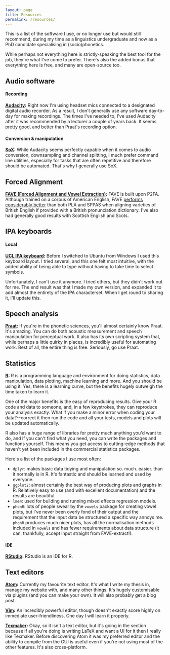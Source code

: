 ```yaml
---
layout: page
title: Resources
permalink: /resources/
---
```

This is a list of the software I use, or no longer use but would still recommend, during my time as a linguistics undergraduate and now as a PhD candidate specialising in (socio)phonetics.

While perhaps not everything here is strictly-speaking the best tool for the job, they're what I've come to prefer. There's also the added bonus that everything here is free, and many are open-source too.

## Audio software

#### Recording
**[Audacity]():** Right now I'm using headset mics connected to a designated digital audio recorder. As a result, I don't generally use any software day-to-day for making recordings. The times I've needed to, I've used Audacity after it was recommended by a lecturer a couple of years back. It seems pretty good, and better than Praat's recording option.

#### Conversion & manipulation
**[SoX](http://sox.sourceforge.net):** While Audacity seems perfectly capable when it comes to audio conversion, downsampling and channel splitting, I much prefer command line utilities, especially for tasks that are often repetitive and therefore should be automated. That's why I generally use SoX.

## Forced Alignment
**[FAVE (Forced Alignment and Vowel Extraction)](https://github.com/JoFrhwld/FAVE):** FAVE is built upon P2FA. Although trained on a corpus of American English, FAVE [performs considerably better](http://personalpages.manchester.ac.uk/staff/laurel.mackenzie/files/MacKenzie_Turton_NWAV42_slides.pdf) than both PLA and SPPAS when aligning varieties of British English if provided with a British pronunciation dictionary. I've also had generally good results with Scottish English and Scots.

## IPA keyboards

#### Local
**[UCL IPA keyboard](http://www.phon.ucl.ac.uk/resource/phonetics/):** Before I switched to Ubuntu from Windows I used this keyboard layout. I tried several, and this one felt most intuitive, with the added ability of being able to type without having to take time to select symbols.

Unfortunately, I can't use it anymore. I tried others, but they didn't work out for me. The end result was that I made my own version, and expanded it to add almost the entirety of the IPA characterset. When I get round to sharing it, I'll update this.

<!-- #### Web-based
**[Chomskey](http://sci1.uk/Chomskey/#ucl-ipa):** I had the horrible experience of teaching in a room with only a projector and a screen. This meant making do with an inevitably-clunky and unfamiliar web-based keyboard if I need to type any IPA unplanned. Apparently I complained enough at home that this was made for me. It lets you type IPA just like a keyboard layout, and is therefore awesome. Also the name. -->

## Speech analysis
**[Praat](http://www.fon.hum.uva.nl/praat/):** If you're in the phonetic sciences, you'll almost certainly know Praat. It's amazing. You can do both acoustic measurement and speech manipulation for perceptual work. It also has its own scripting system that, while perhaps a little quirky in places, is incredibly useful for automating work. Best of all, the entire thing is free. Seriously, go use Praat.

## Statistics
**[R](https://www.r-project.org/):** R is a programming language and environment for doing statistics, data manipulation, data plotting, machine learning and more. And you should be using it. Yes, there is a learning curve, but the benefits hugely outweigh the time taken to learn it.

One of the major benefits is the easy of reproducing results. Give your  R code and data to someone, and, in a few keystrokes, they can reproduce your analysis exactly. What if you make a minor error when coding your data?--correct it then run the code and all your tests, models and plots will be updated automatically.

R also has a huge range of libraries for pretty much anything you'd want to do, and if you can't find what you need, you can write the packages and functions yourself. This means you get access to cutting-edge methods that haven't yet been included in the commercial statistics packages.

Here's a list of the packages I use most often:
- ```dplyr```: makes basic data tidying and manipulation so. much. easier. than it normally is in R. It's fantastic and should be learned and used by everyone.
- ```ggplot2```: almost certainly the best way of producing plots and graphs in R. Relatively easy to use (and with excellent documentation) and the results are beautiful.
- ```lme4```: used for building and running mixed effects regression models.
- ```phonR```: lots of people swear by the ```vowels``` package for creating vowel plots, but I've never been overly fond of their output and the requirement that the input data be structured a specific way annoys me. ```phonR``` produces much nicer plots, has all the normalisation methods included in ```vowels``` and has fewer requirements about data structure (it can, thankfully, accept input straight from FAVE-extract!).

#### IDE
**[RStudio](https://www.rstudio.com/):** RStudio is an IDE for R.
<!-- TODO: finish writing about RStudio -->

## Text editors
**[Atom](https://atom.io/):** Currently my favourite text editor. It's what I write my thesis in, manage my website with, and many other things. It's hugely customisable via plugins (and you can make your own). It will also probably get a blog post.

**[Vim](http://www.vim.org/):** An incredibly powerful editor, though doesn't exactly score highly on immediate user-friendliness. One day I will learn it properly.

**[Texmaker](http://www.xm1math.net/texmaker/):** Okay, so it isn't a text editor, but it's going in the section because if all you're doing is writing LaTeX and want a UI for it then I really like Texmaker. Before discovering Atom it was my preferred editor and the ability to compile from the GUI is useful even if you're not using most of the other features. It's also cross-platform.
